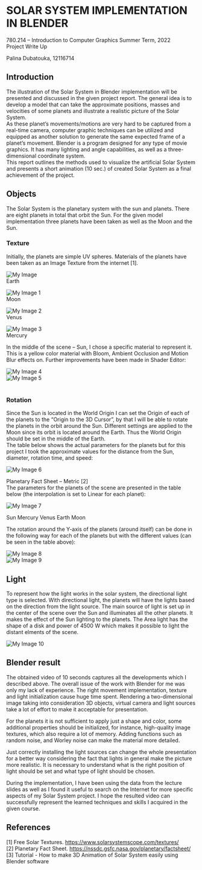 # SOLAR SYSTEM IMPLEMENTATION IN BLENDER
780.214 – Introduction to Computer Graphics Summer Term, 2022 <br />
Project Write Up <br />


Palina Dubatouka, 12116714 <br />
## Introduction
The illustration of the Solar System in Blender implementation will be
presented and discussed in the given project report. The general idea is to develop
a model that can take the approximate positions, masses and velocities of some
planets and illustrate a realistic picture of the Solar System. <br />
As these planet’s movements/motions are very hard to be captured from a
real-time camera, computer graphic techniques can be utilized and equipped as
another solution to generate the same expected frame of a planet’s movement.
Blender is a program designed for any type of movie graphics. It has many
lighting and angle capabilities, as well as a three-dimensional coordinate system. <br />
This report outlines the methods used to visualize the artificial Solar
System and presents a short animation (10 sec.) of created Solar System as a final
achievement of the project.

## Objects

The Solar System is the planetary system with the sun and planets. There
are eight planets in total that orbit the Sun. For the given model implementation
three planets have been taken as well as the Moon and the Sun.

### Texture

Initially, the planets are simple UV spheres. Materials of the planets
have been taken as an Image Texture from the internet [1].

![My Image](images/photo_2022-12-02_00-21-21.jpg) <br />
Earth <br />

![My Image 1](images/2k_moon.jpg) <br />
Moon <br />

![My Image 2](images/2k_venus_surface.jpg) <br />
Venus <br />

![My Image 3](images/2k_mercury.jpg) <br />
Mercury <br />

In the middle of the scene – Sun, I chose a specific material to
represent it. This is a yellow color material with Bloom, Ambient Occlusion
and Motion Blur effects on. Further improvements have been made in
Shader Editor: <br />

![My Image 4](images/photo_2022-12-02_00-15-43.jpg) <br />
![My Image 5](images/photo_2022-12-02_00-15-12.jpg) <br />
<br />

### Rotation

Since the Sun is located in the World Origin I can set the Origin of
each of the planets to the “Origin to the 3D Cursor”, by that I will be able to
rotate the planets in the orbit around the Sun. Different settings are applied
to the Moon since its orbit is located around the Earth. Thus the World
Origin should be set in the middle of the Earth. <br />
The table below shows the actual parameters for the planets but for
this project I took the approximate values for the distance from the Sun,
diameter, rotation time, and speed: <br />

![My Image 6](images/photo_2022-12-02_00-14-14.jpg) <br />

Planetary Fact Sheet – Metric [2] <br />
The parameters for the planets of the scene are presented in the table
below (the interpolation is set to Linear for each planet): <br />

![My Image 7](images/photo_2022-12-02_00-16-22.jpg) <br />

Sun Mercury Venus Earth Moon <br />

The rotation around the Y-axis of the planets (around itself) can be done
in the following way for each of the planets but with the different values (can be
seen in the table above): <br />

![My Image 8](images/photo_2022-12-02_00-16-43.jpg) <br />
![My Image 9](images/photo_2022-12-02_00-17-44.jpg) <br />

## Light
To represent how the light works in the solar system, the directional
light type is selected. With directional light, the planets will have the lights
based on the direction from the light source. The main source of light is set
up in the center of the scene over the Sun and illuminates all the other
planets. It makes the effect of the Sun lighting to the planets. The Area light
has the shape of a disk and power of 4500 W which makes it possible to
light the distant elments of the scene. <br />

![My Image 10](images/photo_2022-12-02_00-18-17.jpg) <br />

## Blender result
The obtained video of 10 seconds captures all the developments which I described
above. The overall issue of the work with Blender for me was only my lack of
experience. The right movement implementation, texture and light initialization
cause huge time spent. Rendering a two-dimensional image taking into
consideration 3D objects, virtual camera and light sources take a lot of effort to
make it acceptable for presentation. <br />

For the planets it is not sufficient to apply just a shape and color, some
additional properties should be initialized, for instance, high-quality image
textures, which also require a lot of memory. Adding functions such as random
noise, and Worley noise can make the material more detailed. <br />

Just correctly installing the light sources can change the whole presentation
for a better way considering the fact that lights in general make the picture more
realistic. It is necessary to understand what is the right position of light should be
set and what type of light should be chosen. <br />

During the implementation, I have been using the data from the lecture
slides as well as I found it useful to search on the Internet for more specific aspects
of my Solar System project. I hope the resulted video can successfully represent
the learned techniques and skills I acquired in the given course. <br />

## References
[1] Free Solar Textures. https://www.solarsystemscope.com/textures/ <br />
[2] Planetary Fact Sheet. https://nssdc.gsfc.nasa.gov/planetary/factsheet/ <br />
[3] Tutorial - How to make 3D Animation of Solar System easily using Blender
software <br />
